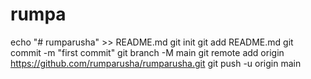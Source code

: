 # rumpa
echo "# rumparusha" >> README.md git init git add README.md git commit -m "first commit" git branch -M main git remote add origin https://github.com/rumparusha/rumparusha.git git push -u origin main
